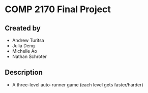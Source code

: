 # COMP 2170 Final Project       

## Created by
- Andrew Turitsa
- Julia Deng
- Michelle Ao
- Nathan Schroter

## Description
- A three-level auto-runner game (each level gets faster/harder)